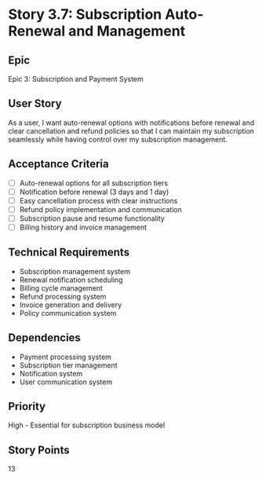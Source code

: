 # Story 3.7: Subscription Auto-Renewal and Management

## Epic

Epic 3: Subscription and Payment System

## User Story

As a user, I want auto-renewal options with notifications before renewal and clear cancellation and refund policies so that I can maintain my subscription seamlessly while having control over my subscription management.

## Acceptance Criteria

- [ ] Auto-renewal options for all subscription tiers
- [ ] Notification before renewal (3 days and 1 day)
- [ ] Easy cancellation process with clear instructions
- [ ] Refund policy implementation and communication
- [ ] Subscription pause and resume functionality
- [ ] Billing history and invoice management

## Technical Requirements

- Subscription management system
- Renewal notification scheduling
- Billing cycle management
- Refund processing system
- Invoice generation and delivery
- Policy communication system

## Dependencies

- Payment processing system
- Subscription tier management
- Notification system
- User communication system

## Priority

High - Essential for subscription business model

## Story Points

13
